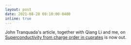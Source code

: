 ```yaml
---
layout: post
date: 2021-08-28 09:10:00-0400
inline: true
---
```


John Tranquada's article, together with Qiang Li and me, on [Superconductivity from charge order in cuprates](/publications/#Tranquada2021superconductivity) is now out.
